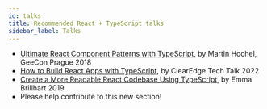 ```yaml
---
id: talks
title: Recommended React + TypeScript talks
sidebar_label: Talks
---
```


- [Ultimate React Component Patterns with TypeScript](https://www.youtube.com/watch?v=_PBQ3if6Fmg), by Martin Hochel, GeeCon Prague 2018
- [How to Build React Apps with TypeScript](https://youtu.be/LJzGGmu5APA?si=YNzy7T_8yj7TuXxS), by ClearEdge Tech Talk 2022
- [Create a More Readable React Codebase Using TypeScript](https://youtu.be/nkJbGgieALI?si=IFZZIMEiXz7AsiBv), by Emma Brillhart 2019
- Please help contribute to this new section!
